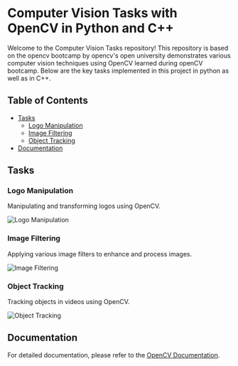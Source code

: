 # Computer Vision Tasks with OpenCV in Python and C++

Welcome to the Computer Vision Tasks repository! This repository is based on the opencv bootcamp by opencv's open university demonstrates various computer vision techniques using OpenCV learned during openCV bootcamp. Below are the key tasks implemented in this project in python as well as in C++.

## Table of Contents
- [Tasks](#tasks)
  - [Logo Manipulation](#logo-manipulation)
  - [Image Filtering](#image-filtering)
  - [Object Tracking](#object-tracking)
- [Documentation](#documentation)

## Tasks

### Logo Manipulation
Manipulating and transforming logos using OpenCV.

![Logo Manipulation](path/to/logo_manipulation_image.png)

### Image Filtering
Applying various image filters to enhance and process images.

![Image Filtering](path/to/image_filtering_image.png)

### Object Tracking
Tracking objects in videos using OpenCV.

![Object Tracking](path/to/object_tracking_image.png)

## Documentation

For detailed documentation, please refer to the [OpenCV Documentation](https://docs.opencv.org/).
